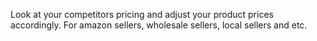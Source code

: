 Look at your competitors pricing and adjust your product prices accordingly. For amazon sellers, wholesale sellers, local sellers and etc.
